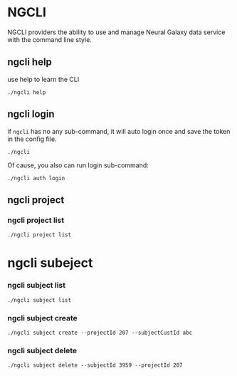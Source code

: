 # NGCLI 

NGCLI providers the ability to use and manage Neural Galaxy data service with the command line style.

## ngcli help
use help to learn the CLI
```
./ngcli help
```
## ngcli login
if `ngcli` has no any sub-command, it will auto login once and save the token in the config file.
```
./ngcli
```
Of cause, you also can run login sub-command:
```
./ngcli auth login
```

## ngcli project 

### ngcli project list
```
./ngcli project list
```

# ngcli subeject

### ngcli subject list
```
./ngcli subject list
```

### ngcli subject create
```
./ngcli subject create --projectId 207 --subjectCustId abc
```

### ngcli subject delete
```
./ngcli subject delete --subjectId 3959 --projectId 207
```